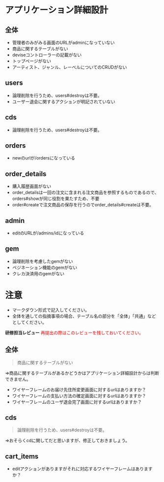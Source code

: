 # アプリケーション詳細設計
## 全体
- 管理者のみがみる画面のURLがadminになっていない
- 商品に関するテーブルがない
- deviseコントローラーの記載がない
- トップページがない
- アーティスト、ジャンル、レーベルについてのCRUDがない

## users
- 論理削除を行うため、users#destroyは不要。
- ユーザー退会に関するアクションが明記されていない

## cds
-  論理削除を行うため、users#destroyは不要。

## orders
- newのurlが/ordersになっている

## order_details
- 購入履歴画面がない
- order_detailsは一回の注文に含まれる注文商品を参照するものであるので、orders#showが同じ役割を果たすため、不要
- order#createで注文商品の保存を行うのでorder_details#createは不要。

## admin
- editのURLが/admins/idになっている

## gem
- 論理削除を考慮したgemがない
- ペジネーション機能のgemがない
- クレカ決済用のgemがない

# 注意
* マークダウン形式で記入してください。
* 全体を通しての指摘事項の場合、テーブル名の部分を「全体」「共通」などとしてください。

**研修担当レビュー**
<font color="Red">再提出の際はこのレビューを残しておいてください。</font>

## 全体
> 商品に関するテーブルがない

⇒商品に関するテーブルがあるかどうかはアプリケーション詳細設計からは判断できません。

- ワイヤーフレームのお届け先住所変更画面に対するurlはありますか？
- ワイヤーフレームの支払い方法の確定画面に対するurlはありますか？
- ワイヤーフレームのユーザ退会完了画面に対するurlはありますか？

## cds
> 論理削除を行うため、users#destroyは不要。

⇒おそらくcdに関してだと思いますが、修正しておきましょう。

## cart_items
- editアクションがありますがそれに対応するワイヤーフレームはありますか？
